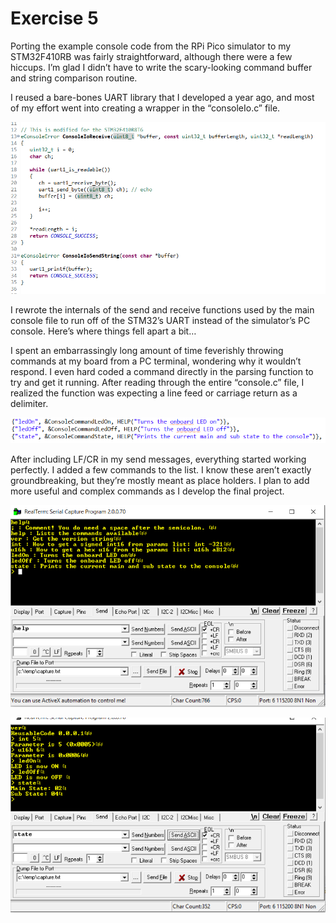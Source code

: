 # Exercise 5

Porting the example console code from the RPi Pico simulator to my STM32F410RB was fairly straightforward, although there were a few hiccups. I’m glad I didn’t have to write the scary-looking command buffer and string comparison routine.

I reused a bare-bones UART library that I developed a year ago, and most of my effort went into creating a wrapper in the “consoleIo.c” file.


![text](https://github.com/aaronv55/Making-Embedded-Systems-Class/blob/master/Homework/Week%205/Console%20UART%20Wrapper.png)


I rewrote the internals of the send and receive functions used by the main console file to run off of the STM32’s UART instead of the simulator’s PC console. Here’s where things fell apart a bit…

I spent an embarrassingly long amount of time feverishly throwing commands at my board from a PC terminal, wondering why it wouldn’t respond. I even hard coded a command directly in the parsing function to try and get it running. After reading through the entire “console.c” file, I realized the function was expecting a line feed or carriage return as a delimiter.


![text](https://github.com/aaronv55/Making-Embedded-Systems-Class/blob/master/Homework/Week%205/Command%20List%20Additions.png)


After including LF/CR in my send messages, everything started working perfectly. I added a few commands to the list. I know these aren’t exactly groundbreaking, but they’re mostly meant as place holders. I plan to add more useful and complex commands as I develop the final project. 

![text](https://github.com/aaronv55/Making-Embedded-Systems-Class/blob/master/Homework/Week%205/Command%20Help.png)

![text](https://github.com/aaronv55/Making-Embedded-Systems-Class/blob/master/Homework/Week%205/Command%20Multiple.png)